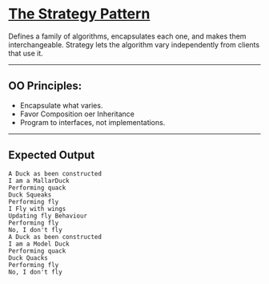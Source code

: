 # [The Strategy Pattern](https://refactoring.guru/design-patterns/strategy)
Defines a family of algorithms, encapsulates each one, and makes them interchangeable. 
Strategy lets the algorithm vary independently from clients that use it.
  
---
## OO Principles:
- Encapsulate what varies.
- Favor Composition oer Inheritance
- Program to interfaces, not implementations.
---
## Expected Output
```
A Duck as been constructed
I am a MallarDuck
Performing quack
Duck Squeaks
Performing fly
I Fly with wings
Updating fly Behaviour
Performing fly
No, I don't fly
A Duck as been constructed
I am a Model Duck
Performing quack
Duck Quacks
Performing fly
No, I don't fly
```